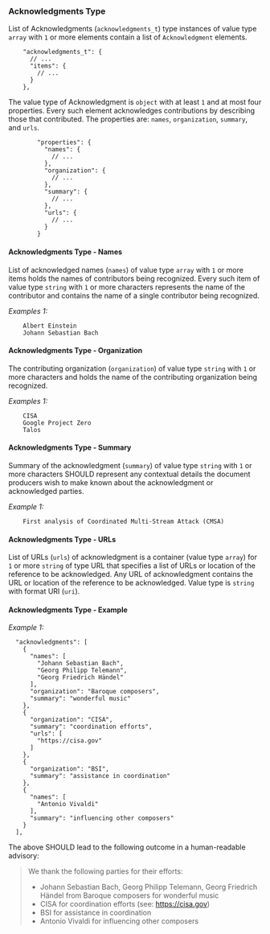 ### Acknowledgments Type

List of Acknowledgments (`acknowledgments_t`) type instances of value type `array` with `1` or more elements contain
a list of `Acknowledgment` elements.

```
    "acknowledgments_t": {
      // ...
      "items": {
        // ...
      }
    },
```

The value type of Acknowledgment is `object` with at least `1` and at most four properties. Every such element acknowledges contributions by
describing those that contributed.
The properties are: `names`, `organization`, `summary`, and `urls`.

```
        "properties": {
          "names": {
            // ...
          },
          "organization": {
            // ...
          },
          "summary": {
            // ...
          },
          "urls": {
            // ...
          }
        }
```

#### Acknowledgments Type - Names

List of acknowledged names (`names`) of value type `array` with `1` or more items holds the names of contributors being recognized.
Every such item of value type `string` with `1` or more characters represents the name of the contributor and contains the name of
a single contributor being recognized.

*Examples 1:*

```
    Albert Einstein
    Johann Sebastian Bach
```

#### Acknowledgments Type - Organization

The contributing organization (`organization`) of value type `string` with `1` or more characters and holds the name of
the contributing organization being recognized.

*Examples 1:*

```
    CISA
    Google Project Zero
    Talos
```

#### Acknowledgments Type - Summary

Summary of the acknowledgment (`summary`) of value type `string` with `1` or more characters SHOULD represent any contextual details
the document producers wish to make known about the acknowledgment or acknowledged parties.

*Example 1:*

```
    First analysis of Coordinated Multi-Stream Attack (CMSA)
```

#### Acknowledgments Type - URLs

List of URLs (`urls`) of acknowledgment is a container (value type `array`) for `1` or more `string` of type URL that specifies
a list of URLs or location of the reference to be acknowledged.
Any URL of acknowledgment contains the URL or location of the reference to be acknowledged.
Value type is `string` with format URI (`uri`).

#### Acknowledgments Type - Example

*Example 1:*

```
  "acknowledgments": [
    {
      "names": [
        "Johann Sebastian Bach",
        "Georg Philipp Telemann",
        "Georg Friedrich Händel"
      ],
      "organization": "Baroque composers",
      "summary": "wonderful music"
    },
    {
      "organization": "CISA",
      "summary": "coordination efforts",
      "urls": [
        "https://cisa.gov"
      ]
    },
    {
      "organization": "BSI",
      "summary": "assistance in coordination"
    },
    {
      "names": [
        "Antonio Vivaldi"
      ],
      "summary": "influencing other composers"
    }
  ],
```

The above SHOULD lead to the following outcome in a human-readable advisory:

> We thank the following parties for their efforts:
>
> * Johann Sebastian Bach, Georg Philipp Telemann, Georg Friedrich Händel from Baroque composers for wonderful music
> * CISA for coordination efforts (see: <https://cisa.gov>)
> * BSI for assistance in coordination
> * Antonio Vivaldi for influencing other composers
